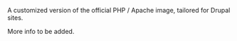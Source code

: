 A customized version of the official PHP / Apache image, tailored for Drupal sites.

More info to be added.
